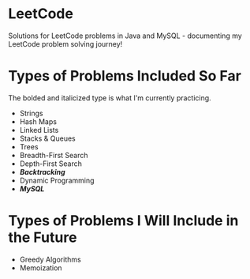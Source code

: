 # LeetCode

Solutions for LeetCode problems in Java and MySQL - documenting my LeetCode problem solving journey!

# Types of Problems Included So Far

The bolded and italicized type is what I'm currently practicing.

* Strings
* Hash Maps
* Linked Lists
* Stacks & Queues
* Trees
* Breadth-First Search
* Depth-First Search
* ***Backtracking***
* Dynamic Programming
* ***MySQL***

# Types of Problems I Will Include in the Future

* Greedy Algorithms
* Memoization
